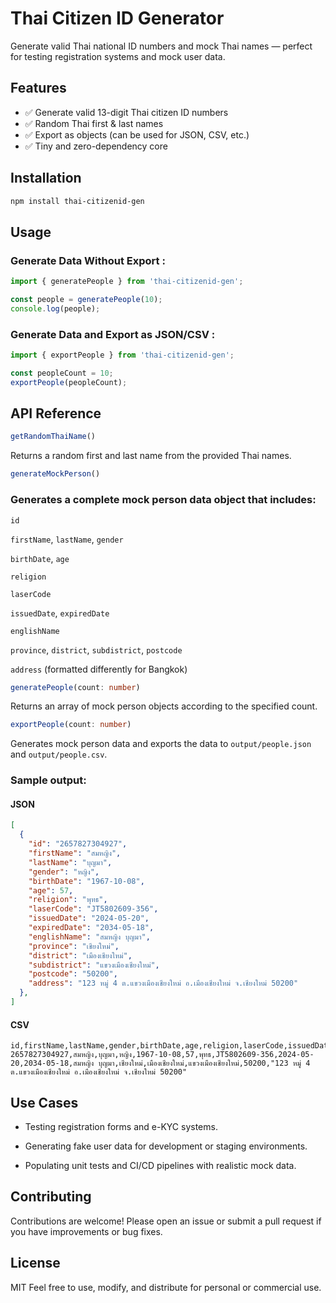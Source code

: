 # Thai Citizen ID Generator

Generate valid Thai national ID numbers and mock Thai names — perfect for testing registration systems and mock user data.

## Features

- ✅ Generate valid 13-digit Thai citizen ID numbers
- ✅ Random Thai first & last names
- ✅ Export as objects (can be used for JSON, CSV, etc.)
- ✅ Tiny and zero-dependency core


## Installation

```bash
npm install thai-citizenid-gen
```

## Usage

### Generate Data Without Export :

```ts
import { generatePeople } from 'thai-citizenid-gen';

const people = generatePeople(10);
console.log(people);
```

### Generate Data and Export as JSON/CSV : 
```ts
import { exportPeople } from 'thai-citizenid-gen';

const peopleCount = 10;
exportPeople(peopleCount);
```
## API Reference

```ts
getRandomThaiName()
```
Returns a random first and last name from the provided Thai names.

```ts
generateMockPerson()
```
### Generates a complete mock person data object that includes:

`id`

`firstName`, `lastName`, `gender`

`birthDate`, `age`

`religion`

`laserCode`

`issuedDate`, `expiredDate`

`englishName`

`province`, `district`, `subdistrict`, `postcode`

`address` (formatted differently for Bangkok)

```ts
generatePeople(count: number)
```
Returns an array of mock person objects according to the specified count.

```ts
exportPeople(count: number)
```
Generates mock person data and exports the data to `output/people.json` and `output/people.csv`.

### Sample output:

#### JSON
```json
[
  {
    "id": "2657827304927",
    "firstName": "สมหญิง",
    "lastName": "บุญมา",
    "gender": "หญิง",
    "birthDate": "1967-10-08",
    "age": 57,
    "religion": "พุทธ",
    "laserCode": "JT5802609-356",
    "issuedDate": "2024-05-20",
    "expiredDate": "2034-05-18",
    "englishName": "สมหญิง บุญมา",
    "province": "เชียงใหม่",
    "district": "เมืองเชียงใหม่",
    "subdistrict": "แขวงเมืองเชียงใหม่",
    "postcode": "50200",
    "address": "123 หมู่ 4 ต.แขวงเมืองเชียงใหม่ อ.เมืองเชียงใหม่ จ.เชียงใหม่ 50200"
  },
]
```

#### CSV
```csv
id,firstName,lastName,gender,birthDate,age,religion,laserCode,issuedDate,expiredDate,englishName,province,district,subdistrict,postcode,address
2657827304927,สมหญิง,บุญมา,หญิง,1967-10-08,57,พุทธ,JT5802609-356,2024-05-20,2034-05-18,สมหญิง บุญมา,เชียงใหม่,เมืองเชียงใหม่,แขวงเมืองเชียงใหม่,50200,"123 หมู่ 4 ต.แขวงเมืองเชียงใหม่ อ.เมืองเชียงใหม่ จ.เชียงใหม่ 50200"
```

## Use Cases

* Testing registration forms and e-KYC systems.

* Generating fake user data for development or staging environments.

* Populating unit tests and CI/CD pipelines with realistic mock data.

## Contributing

Contributions are welcome! Please open an issue or submit a pull request if you have improvements or bug fixes.

## License

MIT
Feel free to use, modify, and distribute for personal or commercial use.